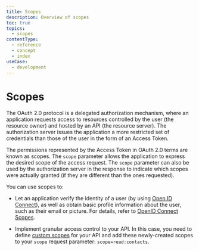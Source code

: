 ```yaml
---
title: Scopes
description: Overview of scopes
toc: true
topics:
  - scopes
contentType:
  - reference
  - concept
  - index
useCase:
  - development
---
```

# Scopes

The OAuth 2.0 protocol is a delegated authorization mechanism, where an application requests access to resources controlled by the user (the resource owner) and hosted by an API (the resource server). The authorization server issues the application a more restricted set of credentials than those of the user in the form of an Access Token.

The permissions represented by the Access Token in OAuth 2.0 terms are known as scopes. The `scope` parameter allows the application to express the desired scope of the access request. The `scope` parameter can also be used by the authorization server in the response to indicate which scopes were actually granted (if they are different than the ones requested).

You can use scopes to:

- Let an application verify the identity of a user (by using [Open ID Connect](/protocols/oidc)), as well as obtain basic profile information about the user, such as their email or picture. For details, refer to [OpenID Connect Scopes](/scopes/current/oidc-scopes).

- Implement granular access control to your API. In this case, you need to define [custom scopes](/scopes/current/api-scopes) for your API and add these newly-created scopes to your `scope` request parameter: `scope=read:contacts`.
